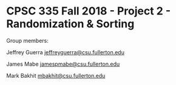 # CPSC 335 Fall 2018 - Project 2 - Randomization & Sorting

Group members:

Jeffrey Guerra jeffreyguerra@csu.fullerton.edu

James Mabe jamespmabe@csu.fullerton.edu

Mark Bakhit mbakhit@csu.fullerton.edu
